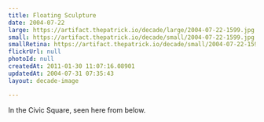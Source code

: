 ```yaml
---
title: Floating Sculpture
date: 2004-07-22
large: https://artifact.thepatrick.io/decade/large/2004-07-22-1599.jpg
small: https://artifact.thepatrick.io/decade/small/2004-07-22-1599.jpg
smallRetina: https://artifact.thepatrick.io/decade/small/2004-07-22-1599@2x.jpg
flickrUrl: null
photoId: null
createdAt: 2011-01-30 11:07:16.08901
updatedAt: 2004-07-31 07:35:43
layout: decade-image

---
```

In the Civic Square, seen here from below.
